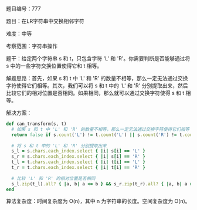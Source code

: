 题目编号：777

题目：在LR字符串中交换相邻字符

难度：中等

考察范围：字符串操作

题干：给定两个字符串 s 和 t，只包含字符 'L' 和 'R'。你需要判断是否能够通过将 s 中的一些字符交换位置使得它和 t 相等。

解题思路：首先，如果 s 和 t 中 'L' 和 'R' 的数量不相等，那么一定无法通过交换字符使得它们相等。其次，我们可以将 s 和 t 中的 'L' 和 'R' 分别提取出来，然后比较它们的相对位置是否相同。如果相同，那么就可以通过交换字符使得 s 和 t 相等。

解决方案：

```ruby
def can_transform(s, t)
  # 如果 s 和 t 中 'L' 和 'R' 的数量不相等，那么一定无法通过交换字符使得它们相等
  return false if s.count('L') != t.count('L') || s.count('R') != t.count('R')
  
  # 将 s 和 t 中的 'L' 和 'R' 分别提取出来
  s_l = s.chars.each_index.select { |i| s[i] == 'L' }
  s_r = s.chars.each_index.select { |i| s[i] == 'R' }
  t_l = t.chars.each_index.select { |i| t[i] == 'L' }
  t_r = t.chars.each_index.select { |i| t[i] == 'R' }
  
  # 比较 'L' 和 'R' 的相对位置是否相同
  s_l.zip(t_l).all? { |a, b| a <= b } && s_r.zip(t_r).all? { |a, b| a >= b }
end
```

算法复杂度：时间复杂度为 O(n)，其中 n 为字符串的长度。空间复杂度为 O(n)。